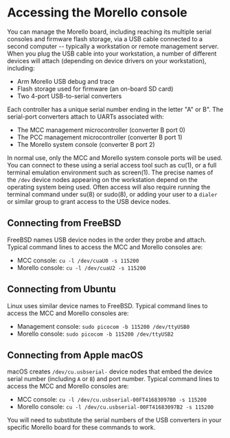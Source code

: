 # Accessing the Morello console

You can manage the Morello board, including reaching its multiple serial
consoles and firmware flash storage, via a USB cable connected to a second
computer -- typically a workstation or remote management server.
When you plug the USB cable into your workstation, a number of different
devices will attach (depending on device drivers on your workstation),
including:

* Arm Morello USB debug and trace
* Flash storage used for firmware (an on-board SD card)
* Two 4-port USB-to-serial converters

Each controller has a unique serial number ending in the letter "A" or B".
The serial-port converters attach to UARTs associated with:

* The MCC management microcontroller (converter B port 0)
* The PCC management microcontroller (converter B port 1)
* The Morello system console (converter B port 2)

In normal use, only the MCC and Morello system console ports will be used.
You can connect to these using a serial access tool such as cu(1), or a full
terminal emulation environment such as screen(1).
The precise names of the `/dev` device nodes appearing on the workstation
depend on the operating system being used.
Often access will also require running the terminal command under su(8) or
sudo(8), or adding your user to a `dialer` or similar group to grant access to
the USB device nodes.

## Connecting from FreeBSD

FreeBSD names USB device nodes in the order they probe and attach.
Typical command lines to access the MCC and Morello consoles are:

- MCC console: `cu -l /dev/cuaU0 -s 115200`
- Morello console: `cu -l /dev/cuaU2 -s 115200`

## Connecting from Ubuntu

Linux uses similar device names to FreeBSD.  Typical command lines to
access the MCC and Morello consoles are:

- Management console: `sudo picocom -b 115200 /dev/ttyUSB0`
- Morello console: `sudo picocom -b 115200 /dev/ttyUSB2`

## Connecting from Apple macOS

macOS creates `/dev/cu.usbserial-` device nodes that embed the device
serial number (including `A` or `B`) and port number.
Typical command lines to access the MCC and Morello consoles are:

- MCC console: `cu -l /dev/cu.usbserial-00FT41683097B0 -s 115200`
- Morello console: `cu -l /dev/cu.usbserial-00FT41683097B2 -s 115200`

You will need to substitute the serial numbers of the USB converters in your
specific Morello board for these commands to work.

